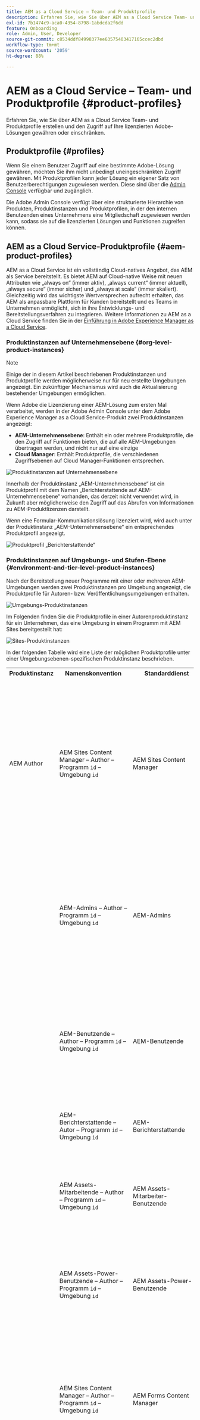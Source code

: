 ```yaml
---
title: AEM as a Cloud Service – Team- und Produktprofile
description: Erfahren Sie, wie Sie über AEM as a Cloud Service Team- und Produktprofile erstellen und den Zugriff auf Ihre lizenzierten Adobe-Lösungen gewähren oder einschränken.
exl-id: 7b1474c9-aca0-4354-8798-1abdcda2f6dd
feature: Onboarding
role: Admin, User, Developer
source-git-commit: c8534ddf84998377ee63575403417165ccec2dbd
workflow-type: tm+mt
source-wordcount: '2059'
ht-degree: 88%

---
```



# AEM as a Cloud Service – Team- und Produktprofile {#product-profiles}

Erfahren Sie, wie Sie über AEM as a Cloud Service Team- und Produktprofile erstellen und den Zugriff auf Ihre lizenzierten Adobe-Lösungen gewähren oder einschränken.

## Produktprofile {#profiles}

Wenn Sie einem Benutzer Zugriff auf eine bestimmte Adobe-Lösung gewähren, möchten Sie ihm nicht unbedingt uneingeschränkten Zugriff gewähren. Mit Produktprofilen kann jeder Lösung ein eigener Satz von Benutzerberechtigungen zugewiesen werden. Diese sind über die [Admin Console](/help/journey-onboarding/admin-console.md) verfügbar und zugänglich.

Die Adobe Admin Console verfügt über eine strukturierte Hierarchie von Produkten, Produktinstanzen und Produktprofilen, in der den internen Benutzenden eines Unternehmens eine Mitgliedschaft zugewiesen werden kann, sodass sie auf die lizenzierten Lösungen und Funktionen zugreifen können.

<!-- Alexandru: Drafting for now 

Your AEM as a Cloud Service team members are added and assigned to one or more of the following product profiles via the Admin Console during onboarding.

* **AEM Administrators**: An AEM administrator is typically assigned to developers, in particular developers who need access to, for example, the development environments. The AEM administrator's product profile is used to grant administrator privileges in the associated AEM instance.

* **AEM Users**: AEM users are the users in your organization who use AEM as a Cloud Service generally to create content. These users need to access AEM to do their tasks. The AEM users product profile is typically assigned to an AEM content author who creates and reviews the content. This content can be of many types such as pages, assets, publications, and so on. The AEM users product profile shown below is assigned to these members.

![Product profiles](/help/onboarding/assets/admin-console-profiles.png) -->

## AEM as a Cloud Service-Produktprofile {#aem-product-profiles}

AEM as a Cloud Service ist ein vollständig Cloud-natives Angebot, das AEM als Service bereitstellt. Es bietet AEM auf Cloud-native Weise mit neuen Attributen wie „always on“ (immer aktiv), „always current“ (immer aktuell), „always secure“ (immer sicher) und „always at scale“ (immer skaliert). Gleichzeitig wird das wichtigste Wertversprechen aufrecht erhalten, das AEM als anpassbare Plattform für Kunden bereitstellt und es Teams in Unternehmen ermöglicht, sich in ihre Entwicklungs- und Bereitstellungsverfahren zu integrieren. Weitere Informationen zu AEM as a Cloud Service finden Sie in der [Einführung in Adobe Experience Manager as a Cloud Service](/help/overview/introduction.md).

### Produktinstanzen auf Unternehmensebene {#org-level-product-instances}

>[!NOTE]
>
> Einige der in diesem Artikel beschriebenen Produktinstanzen und Produktprofile werden möglicherweise nur für neu erstellte Umgebungen angezeigt. Ein zukünftiger Mechanismus wird auch die Aktualisierung bestehender Umgebungen ermöglichen.

Wenn Adobe die Lizenzierung einer AEM-Lösung zum ersten Mal verarbeitet, werden in der Adobe Admin Console unter dem Adobe Experience Manager as a Cloud Service-Produkt zwei Produktinstanzen angezeigt:

* **AEM-Unternehmensebene**: Enthält ein oder mehrere Produktprofile, die den Zugriff auf Funktionen bieten, die auf alle AEM-Umgebungen übertragen werden, und nicht nur auf eine einzige
* **Cloud Manager**: Enthält Produktprofile, die verschiedenen Zugriffsebenen auf Cloud Manager-Funktionen entsprechen.

<!--
>[!NOTE]
>
>For existing programs, the AEM Org-Level Product Instance is created upon selecting the **Update product** profiles action for a given environment.
-->

![Produktinstanzen auf Unternehmensebene](/help/onboarding/assets/orglevel.png)

Innerhalb der Produktinstanz „AEM-Unternehmensebene“ ist ein Produktprofil mit dem Namen „Berichterstattende auf AEM-Unternehmensebene“ vorhanden, das derzeit nicht verwendet wird, in Zukunft aber möglicherweise den Zugriff auf das Abrufen von Informationen zu AEM-Produktlizenzen darstellt.

Wenn eine Formular-Kommunikationslösung lizenziert wird, wird auch unter der Produktinstanz „AEM-Unternehmensebene“ ein entsprechendes Produktprofil angezeigt.

![Produktprofil „Berichterstattende“](/help/onboarding/assets/org-level-reporters.png)

### Produktinstanzen auf Umgebungs- und Stufen-Ebene {#environment-and-tier-level-product-instances}

Nach der Bereitstellung neuer Programme mit einer oder mehreren AEM-Umgebungen werden zwei Produktinstanzen pro Umgebung angezeigt, die Produktprofile für Autoren- bzw. Veröffentlichungsumgebungen enthalten.

![Umgebungs-Produktinstanzen](/help/onboarding/assets/env-productinstances.png)

Im Folgenden finden Sie die Produktprofile in einer Autorenproduktinstanz für ein Unternehmen, das eine Umgebung in einem Programm mit AEM Sites bereitgestellt hat:

![Sites-Produktinstanzen](/help/onboarding/assets/sites-product-instances.png)

In der folgenden Tabelle wird eine Liste der möglichen Produktprofile unter einer Umgebungsebenen-spezifischen Produktinstanz beschrieben.

<table style="table-layout:auto">
    <tr>
        <th>Produktinstanz</th>
        <th>Namenskonvention</th>
        <th>Standarddienst</th>
        <th>Beschreibung</th>
    </tr>
    <tr>
        <td>AEM Author</td>
        <td>AEM Sites Content Manager – Author – Programm <code>id</code> – Umgebung <code>id</code></td>
        <td>AEM Sites Content Manager</td>
        <td>
            <ul>
                <li>Dient dem kontrollierten Zugriff auf AEM Sites-Autorenfunktionen in dieser Umgebung. Benutzende in diesem Produktprofil sind Mitglieder der AEM-Gruppe „AEM Sites-Inhaltsautor“, die automatisch in AEM erstellt wird. Die AEM-Gruppenberechtigungen sollten in AEM mit der gewünschten Zugriffsebene konfiguriert werden.</li><br>
                <li>Wenn der Standarddienst ausgewählt bleibt
                    <ul>
                        <li>sind Benutzende in diesem Produktprofil außerdem Mitglieder der AEM-Gruppe „AEM Sites-Content Manager – Service“.</li>
                      <!--  <li>users in this product profile will have access to AEM Sites Content Management API.</li>
                        <li>an Adobe Developer Console API OAuth S2S project containing AEM Sites Content Management API can optionally be scoped to this environment.</li>-->
                    </ul>
                </li>
            </ul>
        </td>
    </tr>
    <tr>
        <td></td>
        <td>AEM-Admins – Author – Programm <code>id</code> – Umgebung <code>id</code></td>
        <td>AEM-Admins</td>
        <td>
            <ul>
                <li>Dient dem uneingeschränkten Zugriff auf Funktionen der AEM-Autoren- und Veröffentlichungsumgebung. Benutzende in diesem Produktprofil sind Mitglieder der AEM-Gruppe „AEM-Admins – Autor“, die automatisch in AEM erstellt wird.</li><br>
                <li>Wenn der Standarddienst ausgewählt bleibt
                    <ul>
                        <li>sind Benutzende in diesem Produktprofil außerdem Mitglieder der AEM-Gruppe „AEM-Admins – Service“</li>
                    </ul>
                </li>
            </ul>
        </td>
    </tr>
    <tr>
        <td></td>
        <td>AEM-Benutzende – Author – Programm <code>id</code> – Umgebung <code>id</code></td>
        <td>AEM-Benutzende</td>
        <td>
            <ul>
                <li>Dient dem stark eingeschränkten Zugriff auf Funktionen der AEM-Autorenumgebung. Benutzende in diesem Produktprofil sind Mitglieder der AEM-Gruppe „Mitwirkende“, die automatisch in AEM erstellt wird</li><br>
                <li>Wenn der Standarddienst ausgewählt bleibt
                    <ul>
                        <li>sind Benutzende in diesem Produktprofil außerdem Mitglieder der AEM-Gruppe „AEM-Benutzende – Service“</li>
                    </ul>
                </li>
            </ul>
        </td>
    </tr>
    <tr>
        <td></td>
        <td>AEM-Berichterstattende – Autor – Programm <code>id</code> – Umgebung <code>id</code></td>
        <td>AEM-Berichterstattende</td>
        <td>
            <ul>
                <li>Wird derzeit nicht verwendet, kann jedoch in Zukunft Zugriff auf Berichtsinformationen über die Erstellungsebene für diese Umgebung bereitstellen.</li>
            </ul>
        </td>
    </tr>
    <tr>
        <td></td>
        <td>AEM Assets-Mitarbeitende – Author – Programm <code>id</code> – Umgebung <code>id</code></td>
        <td>AEM Assets-Mitarbeiter-Benutzende</td>
        <td>
        <ul>
                <li>Dient dem schreibgeschützten Zugriff auf das DAM. Benutzende in diesem Produktprofil sind Mitglieder der AEM-Gruppe „Mitwirkende“, die automatisch in AEM erstellt wird.
                </li>
                <li>
                Es stellt außerdem die Adobe Express-Berechtigungen zum Erstellen von Asset-Varianten bereit.
                </li>
          <ul>
    </tr>
    <tr>
        <td></td>
        <td>AEM Assets-Power-Benutzende – Author – Programm <code>id</code> – Umgebung <code>id</code></td>
        <td>AEM Assets-Power-Benutzende</td>
<td>
        <ul>
                <li>Dient dem schreibgeschützten Zugriff auf das DAM. Benutzende in diesem Produktprofil sind Mitglieder der AEM-Gruppe „Mitwirkende“, die automatisch in AEM erstellt wird.
                </li>
                <li>
                Es stellt außerdem die Adobe Express-Berechtigungen zum Erstellen von Asset-Varianten bereit.
                </li>
          <ul>
</td>
    </tr>
    <tr>
        <td></td>
        <td>AEM Sites Content Manager – Author – Programm <code>id</code> – Umgebung <code>id</code></td>
        <td>AEM Forms Content Manager</td>
        <td>
            <ul>
                <li>Dient dem kontrollierten Zugriff auf AEM Forms-Autorenfunktionen in dieser Umgebung. Benutzende in diesem Produktprofil sind Mitglieder der AEM-Gruppe „AEM Forms-Formularbenutzende“, die automatisch in AEM erstellt wird.</li><br>
                <li>Wenn der Standarddienst ausgewählt bleibt
                    <ul>
                        <li>sind Benutzende in diesem Produktprofil außerdem Mitglieder der AEM-Gruppe „AEM Forms-Content Manager – Service“.</li>
                    </ul>
                </li>
            </ul>
        </td>
    </tr>
    <tr>
        <td></td>
        <td>AEM Forms-Entwickelnde – Author – Programm <code>id</code> – Umgebung <code>id</code></td>
        <td>AEM Forms-Entwickelnde</td>
        <td>
            <ul>
                <li>Dient dem kontrollierten Zugriff auf AEM Forms-Autorenfunktionen in dieser Umgebung. Benutzende in diesem Produktprofil sind Mitglieder der AEM-Gruppe „AEM Forms-Formular-Power-Benutzende“, die automatisch in AEM erstellt wird. Diese Benutzenden haben zusätzlich zu den normalen Formularerstellungsaufgaben auch die Berechtigung, XDPs hochzuladen und Formulardatenmodelle zu erstellen.</li><br>
                <li>Wenn der Standarddienst ausgewählt bleibt
                    <ul>
                        <li>sind Benutzende in diesem Produktprofil außerdem Mitglieder der AEM-Gruppe „AEM Forms-Entwickelnde – Service“.</li>
                    </ul>
                </li>
            </ul>
        </td>
    </tr>
    <tr>
        <td></td>
        <td>AEM Forms-Kommunikationsdienst-Benutzende – Author – Programm <code>id</code> – Umgebung <code>id</code></td>
        <td>AEM Forms-Kommunikationsdienst-Benutzende</td>
        <td>
            <ul>
                <li>Dient dem kontrollierten Zugriff auf AEM Forms-Kommunikationsdienstfunktionen in dieser Umgebung. Benutzende in diesem Produktprofil sind Mitglieder der AEM-Gruppe „AEM Forms-Formularbenutzende“, die automatisch in AEM erstellt wird.</li><br>
                <li>Wenn der Standarddienst ausgewählt bleibt
                    <ul>
                        <li>sind Benutzende in diesem Produktprofil außerdem Mitglieder der AEM-Gruppe „AEM Forms-Kommunikationsdienst-Benutzende – Service“.</li>
                    </ul>
                </li>
            </ul>
        </td>
    </tr>
    <tr>
        <td>AEM Publish</td>
        <td>AEM-Benutzende – Publish – Programm <code>id</code> – Umgebung <code>id</code></td>
        <td>AEM-Benutzende</td>
        <td>
            <ul>
                <li>Dient dem stark eingeschränkten Zugriff auf Funktionen der AEM-Autorenumgebung. Benutzende in diesem Produktprofil sind Mitglieder der AEM-Gruppe „ Mitwirkende“, die automatisch in AEM erstellt wird</li><br>
                <li>Wenn der Standarddienst ausgewählt bleibt
                    <ul>
                        <li>sind Benutzende in diesem Produktprofil außerdem Mitglieder der AEM-Gruppe „AEM-Benutzende – Service“.</li>
                    </ul>
                </li>
            </ul>
        </td>
    </tr>
    <tr>
        <td></td>
        <td>AEM-Berichterstattende – Publish – Programm <code>id</code> – Umgebung <code>id</code></td>
        <td>AEM-Berichterstattende</td>
        <td>
            <ul>
                <li>Wird derzeit nicht verwendet, kann jedoch in Zukunft Zugriff auf Berichtsinformationen über die Veröfentlichungsebene für diese Umgebung bereitstellen.</li>
            </ul>
        </td>
    </tr>
   <tr>
        <td></td>
        <td>AEM Forms-Kommunikationsdienst-Benutzende – Publish – Programm <code>id</code> – Umgebung <code>id</code></td>
        <td>AEM Forms-Kommunikationsdienst-Benutzende</td>
        <td>
            <ul>
                <li>Dient dem kontrollierten Zugriff auf AEM Forms-Kommunikationsdienstfunktionen in dieser Umgebung. Benutzende in diesem Produktprofil sind Mitglieder der AEM-Gruppe „AEM Forms-Formularbenutzende“, die automatisch in AEM erstellt wird.</li><br>
                <li>Wenn der Standarddienst ausgewählt bleibt
                    <ul>
                        <li>sind Benutzende in diesem Produktprofil außerdem Mitglieder der AEM-Gruppe „AEM Forms-Kommunikationsdienst-Benutzende – Service“.</li>
                    </ul>
                </li>
            </ul>
        </td>
    </tr>
</table>

Beachten Sie, dass für jedes Produktprofil standardmäßig ein zugewiesener Produktprofildienst aktiviert ist. Sofern Sie keine komplexen Zugriffsanforderungen erfüllen müssen, wird empfohlen, nur den Standarddienst auszuwählen. In AEM wird eine entsprechende AEM-Gruppe mit der Namenskonvention `<Product Profile Prefix> - Service` erstellt (z. B. **AEM Sites Content Manager – Service**), und die Benutzenden in den übergeordneten Produktprofilen werden automatisch Mitglieder dieser entsprechenden AEM-Gruppe.

Die mit dem Dienst verknüpfte AEM-Gruppe in AEM umfasst den aggregierten Satz der Benutzenden, die in allen zugehörigen Produktprofilen dieses Dienstes für diese Umgebungs-Ebenen-Kombination vorhanden sind.

![Dienste](/help/onboarding/assets/services.png)

Die folgende Abbildung zeigt die AEM-Gruppen, die das Produktprofil „AEM Sites Content Manager“ der Autorenebene widerspiegeln, und den Dienst.

![Zuordnung zwischen AEM-Gruppe und Dienst](/help/onboarding/assets/profile-to-service-mapping.png)

>[!NOTE]
>
>Jeder Benutzer, der einem AEM as a Cloud Service-Produktprofil zugewiesen ist, hat über die Rolle **Cloud Manager-Benutzer** schreibgeschützten Zugriff auf Cloud Manager.
>
>Benutzer nur mit der Rolle **Cloud Manager-Benutzer** können sich bei Cloud Manager anmelden und zu den AEM-Autorenumgebungen navigieren (falls vorhanden), indem sie die Menüoptionen unter **Programme** verwenden. Die Rolle **Cloud Manager-Benutzer** reicht nicht aus, um auf Programmdetails zuzugreifen. Wenn ein solcher Zugriff erforderlich ist, müssen Benutzende von ihrem Systemadministrator zusätzliche Rollen erhalten.

>[!WARNING]
>
>Der **AEM-Admin**-Produktprofilname darf nicht geändert werden. Das Ändern des **AEM-Admin**-Produktprofilnamens entfernt Adminrechte von allen Benutzenden, die diesem Profil zugewiesen sind.

>[!TIP]
>
>* Weitere Informationen zu AEM-Produktprofilen finden Sie unter [Zuweisen von AEM-Produktprofilen](/help/journey-onboarding/assign-profiles-aem.md).
>* Weitere Informationen zum Onboarding-Prozess finden Sie in der [Onboarding-Tour](/help/journey-onboarding/overview.md).

### Hinzufügen von Produktprofilen für bestehende Umgebungen {#adding-product-profiles-for-existing-environments}

In Umgebungen, die vor Anfang November 2024 erstellt wurden, fehlt möglicherweise die in den obigen Abschnitten beschriebene Produktinstanz auf Org-Level sowie bestimmte Produktprofile. Bei bestehenden Produktprofilen fehlt auch der Dienst-Umschalter. Es wird empfohlen, diese Produktprofile zu aktualisieren. Dies ist eine Voraussetzung für den Zugriff auf einige zukünftige APIs.

Wenn für eine oder mehrere Umgebungen in einem Programm die Produktprofile aktualisiert werden müssen, wird in Cloud Manager der nachstehende Hinweis angezeigt. Beachten Sie, dass eine Umgebung auf der neuesten AEM Version basieren muss, bevor ihre Produktprofile aktualisiert werden können.

![Modernisieren von Produktprofilen](/help/onboarding/assets/modernize-product-profiles.png)

Durch Klicken auf die Schaltfläche **Produktprofile hinzufügen** wird ein Menü mit Optionen zum Hinzufügen neuer Produktprofile zu allen im Programm oder in einzelnen Umgebungen verfügbaren Umgebungen geöffnet.

![Umgebungen ersetzen](/help/onboarding/assets/choose-env-r.png)

Klicken Sie auf **Alle Umgebungen** , um die neuen Produktprofile zu allen Umgebungen im Programm hinzuzufügen. Klicken Sie alternativ auf &quot;**Individuelle Umgebungen**&quot;, um die neuen Produktprofile zu ausgewählten Umgebungen hinzuzufügen. Dadurch wird der Benutzer zu einer Umgebungslistenseite geleitet, auf der über das Symbol &quot;**Mehr Optionen**&quot;die Aktion &quot;**Produktprofile hinzufügen**&quot;ausgewählt werden kann.

![Individuelle Umgebungen](/help/onboarding/assets/individual-environments.png)

Sie können ausgewählten Umgebungen auch Produktprofile hinzufügen, indem Sie zum Abschnitt Umgebungen auf der Seite Programmübersicht navigieren, auf das Symbol Weitere Optionen für eine Umgebung klicken und Produktprofile hinzufügen auswählen.

Der Status der Umgebung zeigt &quot;Hinzufügen von Produktprofilen&quot;an, während die neuen Produktprofile hinzugefügt werden, und zeigt anschließend &quot;Wird ausgeführt&quot;an, wenn der Prozess abgeschlossen ist.


## Cloud Manager-Produktprofile {#cloud-manager-product-profiles}

Cloud Manager verfügt über vorkonfigurierte Produktprofile, die man sich als rollenbasierte Berechtigungen vorstellen kann. Ihr(e) System-Admin ist für die Einrichtung Ihres Cloud Manager-Teams verantwortlich, indem er/sie die Team-Mitglieder diesen Produktprofilen zuweist.

>[!TIP]
>
>Weitere Informationen finden Sie unter [Rollenbasierte Berechtigungen in Cloud Manager](/help/onboarding/cloud-manager-introduction.md#role-based-permissions).

Jedem Produktprofil sind spezifische Berechtigungen zugeordnet.

* **Geschäftsinhaber**
   * In dieser Rolle haben Sie die Berechtigung, ein neues Programm hinzuzufügen oder ein Programm zu bearbeiten, eine Umgebung hinzuzufügen oder zu aktualisieren, Code in der AEM-Umgebung bereitzustellen oder Code-Qualitätsprüfungen durchzuführen.
   * Diese Person ist verantwortlich für die Definition von KPIs, die Genehmigung von Produktionbereitstellungen und das Überschreiben von gravierenden dreistufigen Fehlern, falls erforderlich.
* **Bereitstellungs-Manager**
   * In dieser Rolle sind Sie berechtigt, eine Umgebung hinzuzufügen oder zu aktualisieren, eine beliebige Pipeline auszuführen und Code in der AEM-Umgebung bereitzustellen oder Code-Qualitätsprüfungen durchzuführen.
   * Diese Person verwaltet die Bereitstellungsvorgänge mit Cloud Manager, um Staging- und Produktionsbereitstellungen durchzuführen, CI/CD-Pipeline zu bearbeiten, kann bei Bedarf gravierende dreistufige Fehler genehmigen und hat Zugriff auf das Git-Repository.
* **Entwickler**
   * In dieser Rolle sind Sie berechtigt, persönliche Zugriffs-Token für den Zugriff auf Git zu generieren.
   * Diese Person entwickelt und testet benutzerdefinierten Anwendungs-Code, verwendet Cloud Manager hauptsächlich zur Anzeige des Bereitstellungsstatus und kann für Code-Commits auf das Git-Repository zugreifen.
* **Programm-Manager**
   * In dieser Rolle sind Sie berechtigt, Pipelines zu planen, die dreistufigen Qualitäts-Gates außer Kraft zu setzen und Produktionsgenehmigungen zu erteilen.
   * Diese Person nutzt Cloud Manager, um die Einrichtung von Teams vorzunehmen, den Status zu überprüfen, KPIs einzusehen und ggf. gravierende dreistufige Fehler zu genehmigen.

Benutzende können mehreren Produktprofilen zugewiesen werden. Wenn Sie beispielsweise einem Benutzer bzw. einer Benutzerin die beiden Rollen **Geschäftsinhaber** und **Bereitstellungs-Manager** zuweisen, erhält er/sie die Summe aller dieser Berechtigungen.

Ihr Cloud Manager-Team umfasst mindestens:

* Einen **Geschäftsinhaber**, der in der Regel auch der/die System-Admin ist und die erste Person sein muss, die sich bei Cloud Manager anmeldet und darauf zugreift
* Einen **Bereitstellungs-Manager**
* **Einen Entwickler bzw. eine Entwicklerin**

>[!NOTE]
>
>Um Zugriff auf AEM as a Cloud Service zu erhalten, müssen Benutzende einem von zwei Produktprofilen angehören: `AEM Users` oder `AEM Administrators`. Die Berechtigungen zum Verwalten von Cloud Manager reichen nicht aus.

>[!TIP]
>
>* Weitere Informationen zu Cloud Manager-Produktprofilen finden Sie unter [Zuweisen von Team-Mitgliedern zu Cloud Manager-Produktprofilen](/help/journey-onboarding/assign-profiles-cloud-manager.md).
>* Weitere Informationen zum Onboarding-Prozess finden Sie in der [Onboarding-Tour](/help/journey-onboarding/overview.md).
